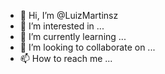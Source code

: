 - 👋 Hi, I’m @LuizMartinsz
- 👀 I’m interested in ...
- 🌱 I’m currently learning ...
- 💞️ I’m looking to collaborate on ...
- 📫 How to reach me ...

<!---
LuizMartinsz/LuizMartinsz is a ✨ special ✨ repository because its `README.md` (this file) appears on your GitHub profile.
You can click the Preview link to take a look at your changes.
--->

